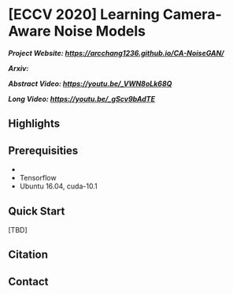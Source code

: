 # [ECCV 2020] Learning Camera-Aware Noise Models

***Project Website: https://arcchang1236.github.io/CA-NoiseGAN/***

***Arxiv:*** 

***Abstract Video: https://youtu.be/_VWN8oLk68Q*** 

***Long Video: https://youtu.be/_gScv9bAdTE*** 

## Highlights


## Prerequisities
- 
- Tensorflow 
- Ubuntu 16.04, cuda-10.1

## Quick Start
[TBD]

## Citation

## Contact